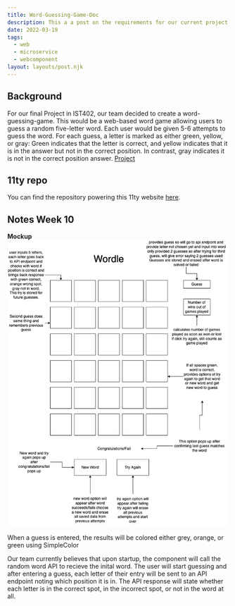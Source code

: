 ```yaml
---
title: Word-Guessing-Game-Doc
description: This a a post on the requirements for our current project
date: 2022-03-19
tags:
  - web
  - microservice
  - webcomponent
layout: layouts/post.njk
---
```


## Background

For our final Project in IST402, our team decided to create a word-guessing-game. This would be a web-based word game allowing users to guess a random five-letter word. Each user would be given 5-6 attempts to guess the word. For each guess, a letter is marked as either green, yellow, or gray: Green indicates that the letter is correct, and yellow indicates that it is in the answer but not in the correct position. In contrast, gray indicates it is not in the correct position answer. [Project](https://github.com/elmsln/issues/issues/963)

## 11ty repo

You can find the repository powering this 11ty website [here](https://github.com/reyes-edwin/word-guess-game-doc).

## Notes Week 10
**Mockup**
![wordle mockup](/img/wordle.jpg)

When a guess is entered, the results will be colored either grey, orange, or green using SimpleColor

Our team currently believes that upon startup, the component will call the random word API to recieve the inital word. The user will start guessing and after entering a guess, each letter of their entry will be sent to an API endpoint noting which position it is in. The API response will state whether each letter is in the correct spot, in the incorrect spot, or not in the word at all. 